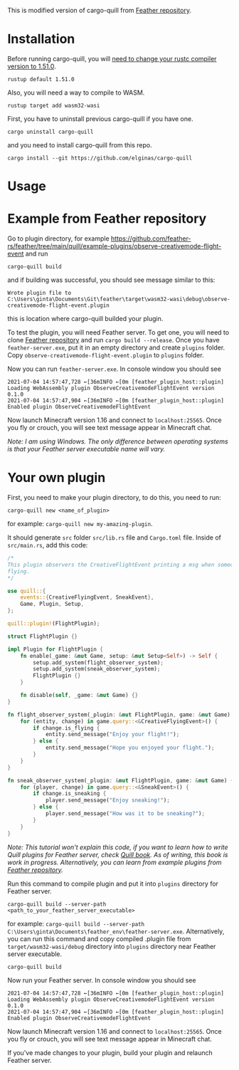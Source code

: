 This is modified version of cargo-quill from [Feather repository](https://github.com/feather-rs/feather).

# Installation
Before running cargo-quill, you will [need to change your rustc compiler version to 1.51.0](https://github.com/feather-rs/feather/blob/main/quill/README.md).
```
rustup default 1.51.0
```
Also, you will need a way to compile to WASM.
```
rustup target add wasm32-wasi
```

First, you have to uninstall previous cargo-quill if you have one.
```
cargo uninstall cargo-quill
```
and you need to install cargo-quill from this repo.
```
cargo install --git https://github.com/elginas/cargo-quill
```

# Usage
# Example from Feather repository
Go to plugin directory, for example https://github.com/feather-rs/feather/tree/main/quill/example-plugins/observe-creativemode-flight-event and run
```
cargo-quill build
```
and if building was successful, you should see message similar to this:
```
Wrote plugin file to C:\Users\ginta\Documents\Git\feather\target\wasm32-wasi\debug\observe-creativemode-flight-event.plugin
```
this is location where cargo-quill builded your plugin.

To test the plugin, you will need Feather server. To get one, you will need to clone [Feather repository](https://github.com/feather-rs/feather) and run `cargo build --release`.
Once you have `feather-server.exe`, put it in an empty directory and create `plugins` folder.
Copy `observe-creativemode-flight-event.plugin` to `plugins` folder.

Now you can run `feather-server.exe`.
In console window you should see
```
2021-07-04 14:57:47,728 ←[36mINFO ←[0m [feather_plugin_host::plugin] Loading WebAssembly plugin ObserveCreativemodeFlightEvent version 0.1.0
2021-07-04 14:57:47,904 ←[36mINFO ←[0m [feather_plugin_host::plugin] Enabled plugin ObserveCreativemodeFlightEvent
```

Now launch Minecraft version 1.16 and connect to `localhost:25565`. Once you fly or crouch, you will see text message appear in Minecraft chat.

*Note: I am using Windows. The only difference between operating systems is that your Feather server executable name will vary.*

# Your own plugin

First, you need to make your plugin directory, to do this, you need to run:
```
cargo-quill new <name_of_plugin>
```
for example: `cargo-quill new my-amazing-plugin`.

It should generate `src` folder `src/lib.rs` file and `Cargo.toml` file.
Inside of `src/main.rs`, add this code:
```rust
/*
This plugin observers the CreativeFlightEvent printing a msg when someone starts
flying.
*/

use quill::{
    events::{CreativeFlyingEvent, SneakEvent},
    Game, Plugin, Setup,
};

quill::plugin!(FlightPlugin);

struct FlightPlugin {}

impl Plugin for FlightPlugin {
    fn enable(_game: &mut Game, setup: &mut Setup<Self>) -> Self {
        setup.add_system(flight_observer_system);
        setup.add_system(sneak_observer_system);
        FlightPlugin {}
    }

    fn disable(self, _game: &mut Game) {}
}

fn flight_observer_system(_plugin: &mut FlightPlugin, game: &mut Game) {
    for (entity, change) in game.query::<&CreativeFlyingEvent>() {
        if change.is_flying {
            entity.send_message("Enjoy your flight!");
        } else {
            entity.send_message("Hope you enjoyed your flight.");
        }
    }
}

fn sneak_observer_system(_plugin: &mut FlightPlugin, game: &mut Game) {
    for (player, change) in game.query::<&SneakEvent>() {
        if change.is_sneaking {
            player.send_message("Enjoy sneaking!");
        } else {
            player.send_message("How was it to be sneaking?");
        }
    }
}
```
*Note: This tutorial won't explain this code, if you want to learn how to write Quill plugins for Feather server, check [Quill book](https://github.com/Defman/feather/blob/Docs/docs/src/SUMMARY.md). As of writing, this book is work in progress. Alternatively, you can learn from example plugins from [Feather repository](https://github.com/feather-rs/feather/tree/main/quill/example-plugins).*

Run this command to compile plugin and put it into `plugins` directory for Feather server.
```
cargo-quill build --server-path <path_to_your_feather_server_executable>
```
for example: `cargo-quill build --server-path C:\Users\ginta\Documents\feather_env\feather-server.exe`.
Alternatively, you can run this command and copy compiled .plugin file from `target/wasm32-wasi/debug` directory into `plugins` directory near Feather server executable.
```
cargo-quill build
```

Now run your Feather server.
In console window you should see
```
2021-07-04 14:57:47,728 ←[36mINFO ←[0m [feather_plugin_host::plugin] Loading WebAssembly plugin ObserveCreativemodeFlightEvent version 0.1.0
2021-07-04 14:57:47,904 ←[36mINFO ←[0m [feather_plugin_host::plugin] Enabled plugin ObserveCreativemodeFlightEvent
```

Now launch Minecraft version 1.16 and connect to `localhost:25565`. Once you fly or crouch, you will see text message appear in Minecraft chat.

If you've made changes to your plugin, build your plugin and relaunch Feather server.
